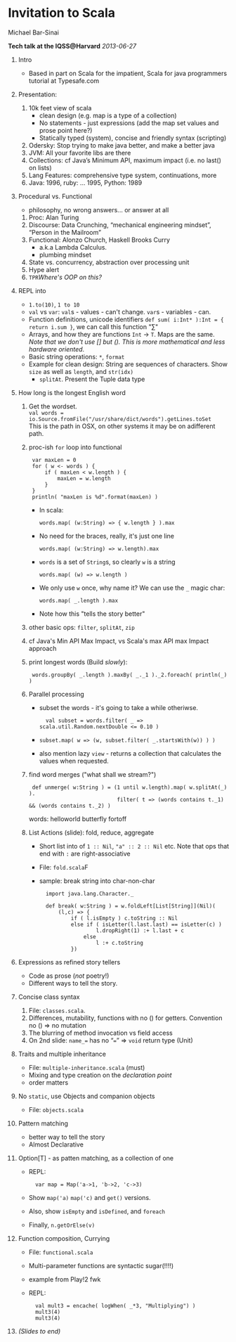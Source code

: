 Invitation to Scala
======
Michael Bar-Sinai

**Tech talk at the IQSS@Harvard**
_2013-06-27_

1. Intro
	* Based in part on Scala for the impatient, Scala for java programmers tutorial at Typesafe.com

1. Presentation:
	1. 10k feet view of scala
		* clean design (e.g. map is a type of a collection)
		* No statements - just expressions (add the map set values and prose point here?)
		* Statically typed (system), concise and friendly syntax (scripting)
	1. Odersky: Stop trying to make java better, and make a better java
	1. JVM: All your favorite libs are there
	1. Collections: cf Java’s Minimum API, maximum impact (i.e. no last() on lists)
	1. Lang Features: comprehensive type system, continuations, more
	1. Java: 1996, ruby: ... 1995, Python: 1989

1. Procedural vs. Functional
	* philosophy, no wrong answers... or answer at all
	1. Proc: Alan Turing
	1. Discourse: Data Crunching, “mechanical engineering mindset”, “Person in the Mailroom”
	1. Functional: Alonzo Church, Haskell Brooks Curry
		* a.k.a Lambda Calculus.
		* plumbing mindset
	1. State vs. concurrency, abstraction over processing unit
	1. Hype alert
	1. `TPR`_Where's OOP on this?_

1. REPL into
	* `1.to(10)`, `1 to 10`
	* `val` vs `var`: `val`s - values - can't change. `var`s - variables - can.
	* Function definitions, unicode identifiers
		`def sum( i:Int* ):Int = { return i.sum }`, we can call this function "∑"
	* Arrays, and how they are functions `Int` &rarr; `T`. Maps are the same. _Note that we don't use [] but (). This is more mathematical and less hardware oriented_.
	* Basic string operations: `*`, `format`
	* Example for clean design: String are sequences of characters. Show `size` as well as `length`, and `str(idx)`
		* `splitAt`. Present the Tuple data type

1. How long is the longest English word
	1. Get the wordset. <br/>
			`val words = io.Source.fromFile("/usr/share/dict/words").getLines.toSet` <br />
			This is the path in OSX, on other systems it may be on  adifferent path.
	1. proc-ish `for` loop into functional <br/>

			var maxLen = 0
			for ( w <- words ) {
				if ( maxLen < w.length ) {
					maxLen = w.length
				}
			}
			println( "maxLen is %d".format(maxLen) )

		* In scala:

			`words.map( (w:String) => { w.length } ).max`

		* No need for the braces, really, it's just one line

			`words.map( (w:String) => w.length).max`

		* `words` is a set of `String`s, so clearly `w` is a string

			`words.map( (w) => w.length )`

		* We only use `w` once, why name it? We can use the `_` magic char:

			`words.map( _.length ).max`

		* Note how this "tells the story better"
	1. other basic ops: `filter`, `splitAt`, `zip`
	1. cf Java's Min API Max Impact, vs Scala's max API max Impact approach
	1. print longest words (Build _slowly_):

	 		words.groupBy( _.length ).maxBy( _._1 )._2.foreach( println(_) )

	1. Parallel processing
		* subset the words - it's going to take a while otheriwse.

				val subset = words.filter( _ => scala.util.Random.nextDouble <= 0.10 )

		* `subset.map( w => (w, subset.filter( _.startsWith(w)) ) )`
		* also mention lazy `view` - returns a collection that calculates the values when requested.

	1. find word merges ("what shall we stream?")

			def unmerge( w:String ) = (1 until w.length).map( w.splitAt(_) ).
									   filter( t => (words contains t._1) && (words contains t._2) )
		words: helloworld butterfly fortoff

	1. List Actions (slide): fold, reduce, aggregate
		* Short list into of `1 :: Nil`, `"a" :: 2 :: Nil` etc. Note that ops that end with `:` are right-associative
		* File: `fold.scala`F
		* sample: break string into char-non-char

				import java.lang.Character._

				def break( w:String ) = w.foldLeft[List[String]](Nil)(
				    (l,c) => {
				        if ( l.isEmpty ) c.toString :: Nil
				        else if ( isLetter(l.last.last) == isLetter(c) )
				                l.dropRight(1) :+ l.last + c
				            else
				                l :+ c.toString
				        })

1. Expressions as refined story tellers
	* Code as prose (_not_ poetry!)
	* Different ways to tell the story.

1. Concise class syntax
	1. File: `classes.scala`.
	1. Differences, mutability, functions with no () for getters. Convention no () => no mutation
	1. The blurring of method invocation vs field access
	1. On 2nd slide: `name_=` has no “`=`” => `void` return type (Unit)

1. Traits and multiple inheritance
	* File: `multiple-inheritance.scala` (must)
	* Mixing and type creation on the *declaration point*
	* order matters

1. No `static`, use Objects and companion objects
	* File: `objects.scala`

1. Pattern matching
	* better way to tell the story
	* Almost Declarative

1. Option[T] - as patten matching, as a collection of one

	* REPL:

			var map = Map('a->1, 'b->2, 'c->3)

	* Show `map('a)` `map('c)` and `get()` versions.
	* Also, show `isEmpty` and `isDefined`, and `foreach`
	* Finally, `n.getOrElse(v)`

1. Function composition, Currying
	* File: `functional.scala`
	* Multi-parameter functions are syntactic sugar(!!!!)
	* example from Play!2 fwk
	* REPL:

			val mult3 = encache( logWhen( _*3, "Multiplying") )
			mult3(4)
			mult3(4)

1. _(Slides to end)_